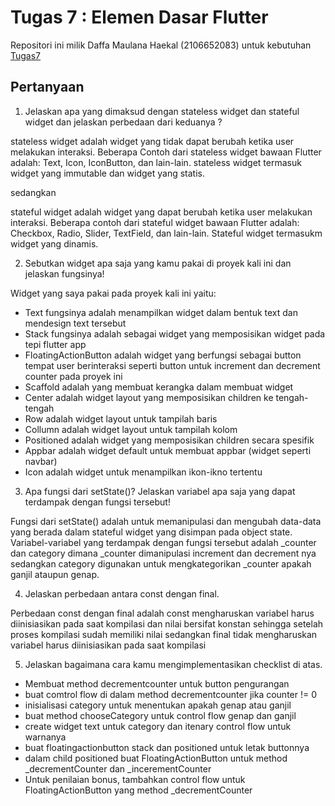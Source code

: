 # Tugas 7 : Elemen Dasar Flutter

Repositori ini milik Daffa Maulana Haekal (2106652083) untuk kebutuhan [Tugas7](https://pbp-fasilkom-ui.github.io/ganjil-2023/assignments/tugas/tugas-7/)

## Pertanyaan

1.   Jelaskan apa yang dimaksud dengan stateless widget dan stateful widget dan jelaskan perbedaan dari keduanya ?

stateless widget adalah widget yang tidak dapat berubah ketika user melakukan interaksi. Beberapa Contoh dari stateless widget bawaan Flutter adalah: Text, Icon, IconButton, dan lain-lain. stateless widget termasuk widget yang immutable dan widget yang statis.

sedangkan

stateful widget adalah widget yang dapat berubah ketika user melakukan interaksi. Beberapa contoh dari stateful widget bawaan Flutter adalah: Checkbox, Radio, Slider, TextField, dan lain-lain. Stateful widget termasukm widget yang dinamis.

2. Sebutkan widget apa saja yang kamu pakai di proyek kali ini dan jelaskan fungsinya!

Widget yang saya pakai pada proyek kali ini yaitu:
- Text fungsinya adalah menampilkan widget dalam bentuk text dan mendesign text tersebut
- Stack fungsinya adalah sebagai widget yang memposisikan widget pada tepi flutter app
- FloatingActionButton adalah widget yang berfungsi sebagai button tempat user berinteraksi seperti button untuk increment dan decrement counter pada proyek ini
- Scaffold adalah yang membuat kerangka dalam membuat widget
- Center adalah widget layout yang memposisikan children ke tengah-tengah
- Row adalah widget layout untuk tampilah baris
- Collumn adalah widget layout untuk tampilah kolom
- Positioned adalah widget yang memposisikan children secara spesifik
- Appbar adalah widget default untuk membuat appbar (widget seperti navbar)
- Icon adalah widget untuk menampilkan ikon-ikno tertentu

3. Apa fungsi dari setState()? Jelaskan variabel apa saja yang dapat terdampak dengan fungsi tersebut!

Fungsi dari setState() adalah untuk memanipulasi dan mengubah data-data yang berada dalam stateful widget yang disimpan pada object state. Variabel-variabel yang terdampak dengan fungsi tersebut adalah _counter dan category dimana _counter dimanipulasi increment dan decrement nya sedangkan category digunakan untuk mengkategorikan _counter apakah ganjil ataupun genap.

4. Jelaskan perbedaan antara const dengan final.

Perbedaan const dengan final adalah const mengharuskan variabel harus diinisiasikan pada saat kompilasi dan nilai bersifat konstan sehingga setelah proses kompilasi sudah memiliki nilai sedangkan final tidak mengharuskan variabel harus diinisiasikan pada saat kompilasi

5. Jelaskan bagaimana cara kamu mengimplementasikan checklist di atas.

- Membuat method decrementcounter untuk button pengurangan
- buat comtrol flow di dalam method decrementcounter jika counter != 0
- inisialisasi category untuk menentukan apakah genap atau ganjil
- buat method chooseCategory untuk control flow genap dan ganjil
- create widget text untuk category dan itenary control flow untuk warnanya
- buat floatingactionbutton stack dan positioned untuk letak buttonnya
- dalam child positioned buat FloatingActionButton untuk method _decrementCounter dan _incerementCounter
- Untuk penilaian bonus, tambahkan control flow untuk FloatingActionButton yang method _decrementCounter
